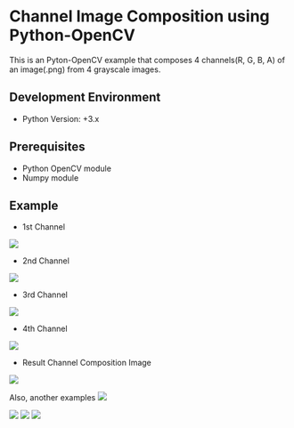 # Channel Image Composition using Python-OpenCV
This is an Pyton-OpenCV example that composes 4 channels(R, G, B, A) of an image(.png) from 4 grayscale images.

## Development Environment
* Python Version: +3.x

## Prerequisites
* Python OpenCV module
* Numpy module

## Example
* 1st Channel
<img src="./SourceImages/Box-0000.bmp">

* 2nd Channel
<img src="./SourceImages/Box-0001.bmp">

* 3rd Channel
<img src="./SourceImages/Box-0002.bmp">

* 4th Channel
<img src="./SourceImages/Box-0003.bmp">

* Result Channel Composition Image
<img src="./web/Box.png">

Also, another examples
<img src="./web/Capsule.png">

<img src="./web/Cone.png">

<img src="./web/Plane.png">

<img src="./web/Sphere.png">
